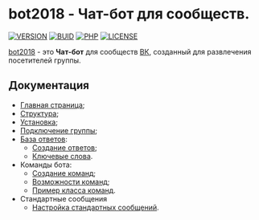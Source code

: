 # bot2018 - Чат-бот для сообществ.

  [![VERSION][IMGVERSION]][11]
  [![BUID][IMGBUID]][11]
  [![PHP][IMGPHP]][14]
  [![LICENSE][IMGLICENSE]][13]
  
[bot2018][11] - это **Чат-бот** для сообществ [ВК][12], созданный для развлечения посетителей группы.

Документация
------------

* [Главная страница][0];
* [Структура][1];
* [Установка][2];
* [Подключение группы][3];
* [База ответов][4]:
  * [Создание ответов][5];
  * [Ключевые слова][6].
* Команды бота:
  * [Создание команд][7];
  * [Возможности команд][8];
  * [Пример класса команд][10].
* Стандартные сообщения
  * [Настройка стандартных сообщений][9].

[0]: docs/index.md
[1]: docs/struct.md
[2]: docs/install.md
[3]: docs/vkgroup.md
[4]: docs/AnswerBase.md
[5]: docs/CreateNewAnswer.md
[6]: docs/keyWord.md
[7]: docs/CreateCommands.md
[8]: docs/PosibilityCommands.md
[9]: docs/StandartMessages.md
[10]: docs/exampleCommand.md
[11]: https://github.com/joker2620/bot2018
[12]: https://vk.com/
[13]: LICENSE/
[14]: https://php.net/
[IMGPHP]: https://img.shields.io/badge/PHP-7.1%5E-brightgreen.svg?style=for-the-badge
[IMGLICENSE]: https://img.shields.io/badge/LICENSE-MIT-yellow.svg?style=for-the-badge
[IMGVERSION]: https://img.shields.io/badge/LAST%20VERSION-1.0.0-blue.svg?style=for-the-badge
[IMGBUID]: https://img.shields.io/badge/LAST%20BUILD-18.04.18-red.svg?style=for-the-badge
